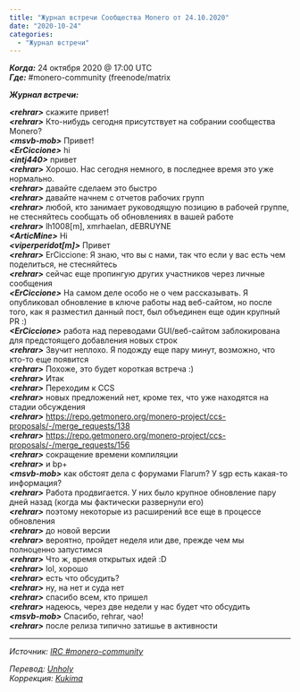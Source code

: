```yaml
---
title: "Журнал встречи Сообщества Monero от 24.10.2020"  
date: "2020-10-24"  
categories:  
  - "Журнал встречи"  
---
```


_**Когда:**_ 24 октября 2020 @ 17:00 UTC   
_**Где:**_ #monero-community (freenode/matrix  

_**Журнал встречи:**_  

_**\<rehrar>**_ скажите привет!  
_**\<rehrar>**_ Кто-нибудь сегодня присутствует на собрании сообщества Monero?  
_**\<msvb-mob>**_ Привет!  
_**\<ErCiccione>**_ hi  
_**\<intj440>**_ привет  
_**\<rehrar>**_ Хорошо. Нас сегодня немного, в последнее время это уже нормально.  
_**\<rehrar>**_ давайте сделаем это быстро  
_**\<rehrar>**_ давайте начнем с отчетов рабочих групп  
_**\<rehrar>**_ любой, кто занимает руководящую позицию в рабочей группе, не стесняйтесь сообщать об обновлениях в вашей работе  
_**\<rehrar>**_ lh1008[m], xmrhaelan, dEBRUYNE  
_**\<ArticMine>**_ Hi  
_**\<viperperidot[m]>**_ Привет  
_**\<rehrar>**_ ErCiccione: Я знаю, что вы с нами, так что если у вас есть чем поделиться, не стесняйтесь  
_**\<rehrar>**_ сейчас еще пропингую других участников через личные сообщения  
_**\<ErCiccione>**_ На самом деле особо не о чем рассказывать. Я опубликовал обновление в ключе работы над веб-сайтом, но после того, как я разместил данный пост, был объединен еще один крупный PR :)  
_**\<ErCiccione>**_ работа над переводами GUI/веб-сайтом заблокирована для предстоящего добавления новых строк  
_**\<rehrar>**_ Звучит неплохо. Я подожду еще пару минут, возможно, что кто-то еще появится  
_**\<rehrar>**_ Похоже, это будет короткая встреча :)  
_**\<rehrar>**_ Итак  
_**\<rehrar>**_ Переходим к CCS  
_**\<rehrar>**_ новых предложений нет, кроме тех, что уже находятся на стадии обсуждения  
_**\<rehrar>**_ https://repo.getmonero.org/monero-project/ccs-proposals/-/merge_requests/138  
_**\<rehrar>**_ https://repo.getmonero.org/monero-project/ccs-proposals/-/merge_requests/156  
_**\<rehrar>**_ сокращение времени компиляции  
_**\<rehrar>**_ и bp+  
_**\<msvb-mob>**_ как обстоят дела с форумами Flarum? У sgp есть какая-то информация?  
_**\<rehrar>**_ Работа продвигается. У них было крупное обновление пару дней назад (когда мы фактически развернули его)  
_**\<rehrar>**_ поэтому некоторые из расширений все еще в процессе обновления  
_**\<rehrar>**_ до новой версии  
_**\<rehrar>**_ вероятно, пройдет неделя или две, прежде чем мы полноценно запустимся  
_**\<rehrar>**_ Что ж, время открытых идей :D  
_**\<rehrar>**_ lol, хорошо  
_**\<rehrar>**_ есть что обсудить?  
_**\<rehrar>**_ ну, на нет и суда нет  
_**\<rehrar>**_ спасибо всем, кто пришел  
_**\<rehrar>**_ надеюсь, через две недели у нас будет что обсудить  
_**\<msvb-mob>**_ Спасибо, rehrar, чао!  
_**\<rehrar>**_ после релиза типично затишье в активности  

---  

_Источник: [IRC #monero-community](http://irc//chat.freenode.net/#monero-community)_  

_Перевод: [Unholy](https://t.me/UnholyKnight)_  
_Коррекция: [Kukima](https://t.me/Kukima)_  
